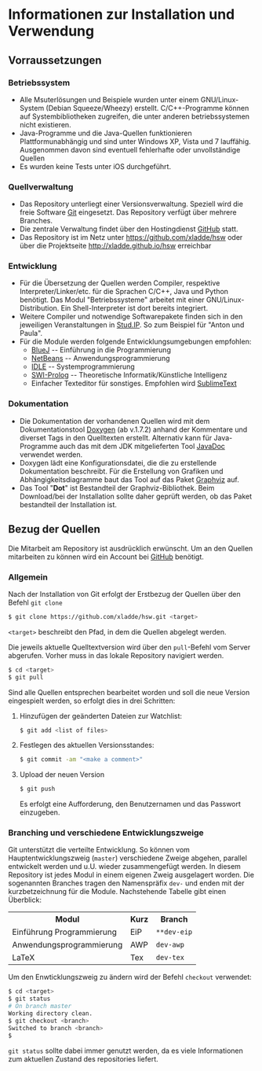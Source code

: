 # Informationen zur Installation und Verwendung

## Vorraussetzungen
### Betriebssystem
* 	Alle Msuterlösungen und Beispiele wurden unter einem GNU/Linux-System (Debian Squeeze/Wheezy) erstellt. C/C++-Programme können auf Systembibliotheken zugreifen, die unter anderen betriebssystemen nicht existieren.
* 	Java-Programme und die Java-Quellen funktionieren Plattformunabhängig und sind unter Windows XP, Vista und 7 lauffähig. Ausgenommen davon sind eventuell fehlerhafte oder unvollständige Quellen 
* 	Es wurden keine Tests unter iOS durchgeführt.

### Quellverwaltung
* 	Das Repository unterliegt einer Versionsverwaltung. Speziell wird die freie Software [Git]( http://git-scm.com ) eingesetzt. Das Repository verfügt über mehrere Branches.
* 	Die zentrale Verwaltung findet über den Hostingdienst [GitHub]( https://github.com ) statt.
* 	Das Repository ist im Netz unter https://github.com/xladde/hsw oder über die Projektseite http://xladde.github.io/hsw erreichbar

### Entwicklung
* 	Für die Übersetzung der Quellen werden Compiler, respektive Interpreter/Linker/etc. für die Sprachen C/C++, Java und Python benötigt. Das Modul "Betriebssysteme" arbeitet mit einer GNU/Linux-Distribution. Ein Shell-Interpreter ist dort bereits integriert.
* 	Weitere Compiler und notwendige Softwarepakete finden sich in den jeweiligen Veranstaltungen in [Stud.IP]( http://studip.hs-wismar.de ). So zum Beispiel für "Anton und Paula".
* 	Für die Module werden folgende Entwicklungsumgebungen empfohlen:
	* 	[BlueJ]( http://www.bluej.org ) -- Einführung in die Programmierung
	* 	[NetBeans]( http://netbeans.org ) -- Anwendungsprogrammierung
    * 	[IDLE]( http://docs.python.org/2/library/idle.html ) -- Systemprogrammierung
    * 	[SWI-Prolog](http://www.swi-prolog.org/IDE.html) -- Theoretische Informatik/Künstliche Intelligenz
    * 	Einfacher Texteditor für sonstiges. Empfohlen wird [SublimeText]( http://www.sublimetext.com/ )

### Dokumentation
* 	Die Dokumentation der vorhandenen Quellen wird mit dem Dokumentationstool [Doxygen]( http://www.doxygen.org/ ) (ab v.1.7.2) anhand der Kommentare und diverset Tags in den Quelltexten erstellt. Alternativ kann für Java-Programme auch das mit dem JDK mitgelieferten Tool [JavaDoc]( http://www.oracle.com/technetwork/java/javase/documentation/index-jsp-135444.html ) verwendet werden. 
* 	Doxygen lädt eine Konfigurationsdatei, die die zu erstellende Dokumentation beschreibt. Für die Erstellung von Grafiken und Abhängigkeitsdiagramme baut das Tool auf das Paket [Graphviz]( http://www.graphviz.org/ ) auf.
* 	Das Tool "**Dot**" ist Bestandteil der Graphviz-Bibliothek. Beim Download/bei der Installation sollte daher geprüft werden, ob das Paket bestandteil der Installation ist.

## Bezug der Quellen

Die Mitarbeit am Repository ist ausdrücklich erwünscht. Um an den Quellen mitarbeiten zu können wird ein Account bei [GitHub]( https://github.com ) benötigt.

### Allgemein
Nach der Installation von Git erfolgt der Erstbezug der Quellen über den Befehl ```git clone```
```sh
$ git clone https://github.com/xladde/hsw.git <target>
```
```<target>``` beschreibt den Pfad, in dem die Quellen abgelegt werden.

Die jeweils aktuelle Quelltextversion wird über den ```pull```-Befehl vom Server abgerufen. Vorher muss in das lokale Repository navigiert werden.
```sh
$ cd <target>
$ git pull
```

Sind alle Quellen entsprechen bearbeitet worden und soll die neue Version eingespielt werden, so erfolgt dies in drei Schritten:
1.	Hinzufügen der geänderten Dateien zur Watchlist:
	```sh
    $ git add <list of files>
    ```
2.	Festlegen des aktuellen Versionsstandes:
	```sh
    $ git commit -am "<make a comment>"
    ```
3.	Upload der neuen Version
	```sh
    $ git push
    ```
    Es erfolgt eine Aufforderung, den Benutzernamen und das Passwort einzugeben.

### Branching und verschiedene Entwicklungszweige
Git unterstützt die verteilte Entwicklung. So können vom Hauptentwicklungszweig (`master`) verschiedene Zweige abgehen, parallel entwickelt werden und u.U. wieder zusammengefügt werden. In diesem Repository ist jedes Modul in einem eigenen Zweig ausgelagert worden. Die sogenannten Branches tragen den Namenspräfix `dev-` und enden mit der kurzbetzeichnung für die Module. Nachstehende Tabelle gibt einen Überblick:
<center><table>
	<tr>
    	<th>Modul</th>
    	<th>Kurz</th>
    	<th>Branch</th>
	</tr>
    <tr>
    	<td>Einführung Programmierung</td>
    	<td>EiP</td>
    	<td><code>**dev-eip</code></td>
	</tr>
    <tr>
    	<td>Anwendungsprogrammierung</td>
    	<td>AWP</td>
    	<td><code>dev-awp</code></td>
	</tr>
    <tr>
    	<td>LaTeX</td>
    	<td>Tex</td>
    	<td><code>dev-tex</code></td>
	</tr>
</table></center>

Um den Enwticklungszweig zu ändern wird der Befehl `checkout` verwendet:
```sh
$ cd <target>
$ git status
# On branch master
Working directory clean.
$ git checkout <branch>
Switched to branch <branch>
$ 
```

`git status` sollte dabei immer genutzt werden, da es viele Informationen zum aktuellen Zustand des repositories liefert.